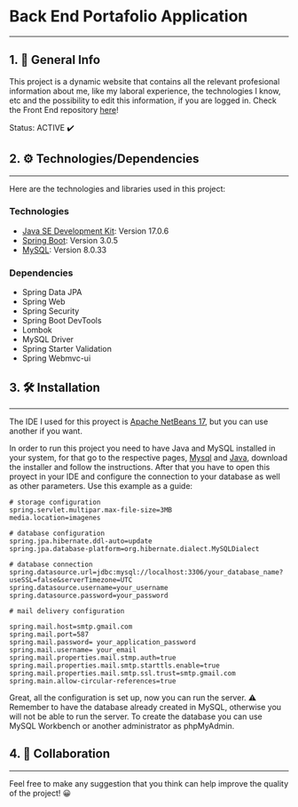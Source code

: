 # Back End Portafolio Application
***
## 1. :notebook_with_decorative_cover: General Info
This project is a dynamic website that contains all the relevant profesional information about me, like my laboral experience, the technologies I know, etc and the possibility to edit this information, if you are logged in. Check the Front End repository [here](https://github.com/JulianMeneses1/Portafolio-FrontEnd-AP)!

Status: ACTIVE :heavy_check_mark:

## 2. :gear: Technologies/Dependencies
***
Here are the technologies and libraries used in this project:
### Technologies
* [Java SE Development Kit](https://www.java.com/es/): Version 17.0.6
* [Spring Boot](https://spring.io/projects/spring-boot): Version 3.0.5
* [MySQL](https://www.mysql.com/): Version 8.0.33
### Dependencies
* Spring Data JPA
* Spring Web
* Spring Security
* Spring Boot DevTools
* Lombok
* MySQL Driver
* Spring Starter Validation
* Spring Webmvc-ui
## 3. :hammer_and_wrench: Installation
***
The IDE I used for this proyect is [Apache NetBeans 17](https://netbeans.apache.org/), but you can use another if you want.

In order to run this project you need to have Java and MySQL installed in your system, for that go to the respective pages, [Mysql](https://dev.mysql.com/downloads/mysql/) and [Java](https://www.oracle.com/java/technologies/javase/jdk17-archive-downloads.html), download the installer and follow the instructions. After that you have to open this proyect in your IDE and configure the connection to your database as well as other parameters. Use this example as a guide: 
```
# storage configuration
spring.servlet.multipar.max-file-size=3MB
media.location=imagenes

# database configuration
spring.jpa.hibernate.ddl-auto=update
spring.jpa.database-platform=org.hibernate.dialect.MySQLDialect

# database connection
spring.datasource.url=jdbc:mysql://localhost:3306/your_database_name?useSSL=false&serverTimezone=UTC
spring.datasource.username=your_username
spring.datasource.password=your_password

# mail delivery configuration

spring.mail.host=smtp.gmail.com
spring.mail.port=587
spring.mail.password= your_application_password
spring.mail.username= your_email
spring.mail.properties.mail.stmp.auth=true
spring.mail.properties.mail.smtp.starttls.enable=true
spring.mail.properties.mail.smtp.ssl.trust=smtp.gmail.com
spring.main.allow-circular-references=true
```
Great, all the configuration is set up, now you can run the server. :warning: Remember to have the database already created in MySQL, otherwise you will not be able to run the server. To create the database you can use MySQL Workbench or another administrator as phpMyAdmin.

## 4. :wave: Collaboration
***
Feel free to make any suggestion that you think can help improve the quality of the project! :grinning:




